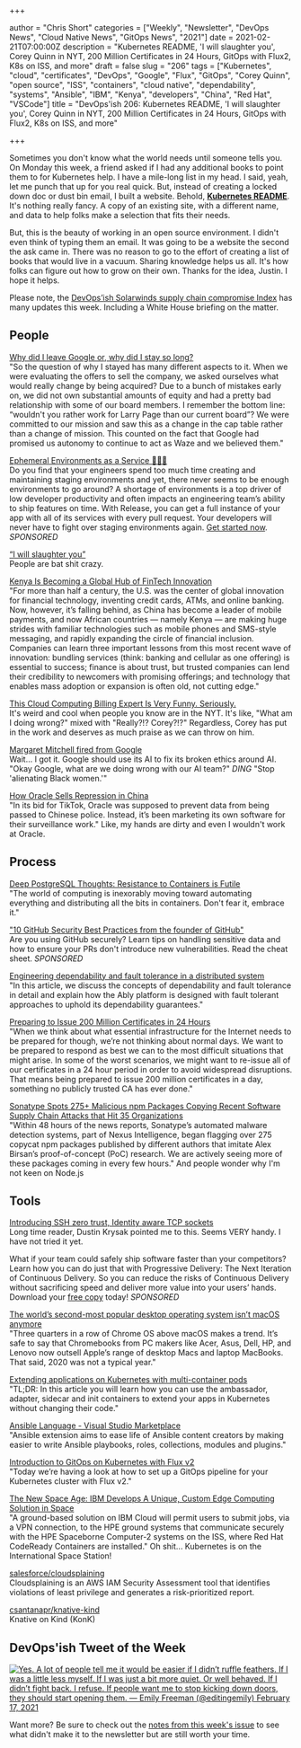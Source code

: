 +++

author = "Chris Short"
categories = ["Weekly", "Newsletter", "DevOps News", "Cloud Native News", "GitOps News", "2021"]
date = 2021-02-21T07:00:00Z
description = "Kubernetes README, 'I will slaughter you', Corey Quinn in NYT, 200 Million Certificates in 24 Hours, GitOps with Flux2, K8s on ISS, and more"
draft = false
slug = "206"
tags = ["Kubernetes", "cloud", "certificates", "DevOps", "Google", "Flux", "GitOps", "Corey Quinn", "open source", "ISS", "containers", "cloud native", "dependability", "systems", "Ansible", "IBM", "Kenya", "developers", "China", "Red Hat", "VSCode"]
title = "DevOps'ish 206: Kubernetes README, 'I will slaughter you', Corey Quinn in NYT, 200 Million Certificates in 24 Hours, GitOps with Flux2, K8s on ISS, and more"

+++

Sometimes you don't know what the world needs until someone tells you. On Monday this week, a friend asked if I had any additional books to point them to for Kubernetes help. I have a mile-long list in my head. I said, yeah, let me punch that up for you real quick. But, instead of creating a locked down doc or dust bin email, I built a website. Behold, [**Kubernetes README**](https://kubernetesreadme.com/). It's nothing really fancy. A copy of an existing site, with a different name, and data to help folks make a selection that fits their needs.

But, this is the beauty of working in an open source environment. I didn't even think of typing them an email. It was going to be a website the second the ask came in. There was no reason to go to the effort of creating a list of books that would live in a vacuum. Sharing knowledge helps us all. It's how folks can figure out how to grow on their own. Thanks for the idea, Justin. I hope it helps.

Please note, the [DevOps’ish Solarwinds supply chain compromise Index](https://devopsish.com/solarwinds-supply-chain-compromise/) has many updates this week. Including a White House briefing on the matter.

## People

[Why did I leave Google or, why did I stay so long?](https://paygo.media/p/25171)  
"So the question of why I stayed has many different aspects to it. When we were evaluating the offers to sell the company, we asked ourselves what would really change by being acquired? Due to a bunch of mistakes early on, we did not own substantial amounts of equity and had a pretty bad relationship with some of our board members. I remember the bottom line: “wouldn't you rather work for Larry Page than our current board”? We were committed to our mission and saw this as a change in the cap table rather than a change of mission. This counted on the fact that Google had promised us autonomy to continue to act as Waze and we believed them."

[Ephemeral Environments as a Service 🤯🤯🤯](https://releaseapp.io/?utm_source=devopsish&utm_medium=email&utm_content=get-started&utm_campaign=202102)  
Do you find that your engineers spend too much time creating and maintaining staging environments and yet, there never seems to be enough environments to go around? A shortage of environments is a top driver of low developer productivity and often impacts an engineering team’s ability to ship features on time. With Release, you can get a full instance of your app with all of its services with every pull request. Your developers will never have to fight over staging environments again. [Get started now](https://releaseapp.io/?utm_source=devopsish&utm_medium=email&utm_content=get-started&utm_campaign=202102). *SPONSORED*

[“I will slaughter you”](https://daniel.haxx.se/blog/2021/02/19/i-will-slaughter-you/)  
People are bat shit crazy.

[Kenya Is Becoming a Global Hub of FinTech Innovation](https://hbr.org/2021/02/kenya-is-becoming-a-global-hub-of-fintech-innovation)  
"For more than half a century, the U.S. was the center of global innovation for financial technology, inventing credit cards, ATMs, and online banking. Now, however, it’s falling behind, as China has become a leader of mobile payments, and now African countries — namely Kenya — are making huge strides with familiar technologies such as mobile phones and SMS-style messaging, and rapidly expanding the circle of financial inclusion. Companies can learn three important lessons from this most recent wave of innovation: bundling services (think: banking and cellular as one offering) is essential to success; finance is about trust, but trusted companies can lend their credibility to newcomers with promising offerings; and technology that enables mass adoption or expansion is often old, not cutting edge."

[This Cloud Computing Billing Expert Is Very Funny. Seriously.](https://www.nytimes.com/2021/02/17/technology/corey-quinn-amazon-aws.html)  
It's weird and cool when people you know are in the NYT. It's like, "What am I doing wrong?" mixed with "Really?!? Corey?!?" Regardless, Corey has put in the work and deserves as much praise as we can throw on him.

[Margaret Mitchell fired from Google](https://www.axios.com/google-fires-another-ai-ethics-leader-6ef7dcd5-4583-4396-b5b3-129547ff3091.html)  
Wait... I got it. Google should use its AI to fix its broken ethics around AI.  
"Okay Google, what are we doing wrong with our AI team?" *DING* "Stop 'alienating Black women.'"

[How Oracle Sells Repression in China](https://theintercept.com/2021/02/18/oracle-china-police-surveillance/)  
"In its bid for TikTok, Oracle was supposed to prevent data from being passed to Chinese police. Instead, it’s been marketing its own software for their surveillance work." Like, my hands are dirty and even I wouldn't work at Oracle.

## Process

[Deep PostgreSQL Thoughts: Resistance to Containers is Futile](https://info.crunchydata.com/blog/deep-postgresql-thoughts-resistance-to-containers-is-futile)  
"The world of computing is inexorably moving toward automating everything and distributing all the bits in containers. Don't fear it, embrace it."

["10 GitHub Security Best Practices from the founder of GitHub"](https://snyk.io/blog/ten-git-hub-security-best-practices/)  
Are you using GitHub securely? Learn tips on handling sensitive data and how to ensure your PRs don't introduce new vulnerabilities. Read the cheat sheet. *SPONSORED*

[Engineering dependability and fault tolerance in a distributed system](https://www.ably.io/blog/engineering-dependability-and-fault-tolerance-in-a-distributed-system)  
"In this article, we discuss the concepts of dependability and fault tolerance in detail and explain how the Ably platform is designed with fault tolerant approaches to uphold its dependability guarantees."

[Preparing to Issue 200 Million Certificates in 24 Hours](https://letsencrypt.org/2021/02/10/200m-certs-24hrs.html)  
"When we think about what essential infrastructure for the Internet needs to be prepared for though, we’re not thinking about normal days. We want to be prepared to respond as best we can to the most difficult situations that might arise. In some of the worst scenarios, we might want to re-issue all of our certificates in a 24 hour period in order to avoid widespread disruptions. That means being prepared to issue 200 million certificates in a day, something no publicly trusted CA has ever done."

[Sonatype Spots 275+ Malicious npm Packages Copying Recent Software Supply Chain Attacks that Hit 35 Organizations](https://blog.sonatype.com/sonatype-spots-150-malicious-npm-packages-copying-recent-software-supply-chain-attacks)  
"Within 48 hours of the news reports, Sonatype’s automated malware detection systems, part of Nexus Intelligence, began flagging over 275 copycat npm packages published by different authors that imitate Alex Birsan’s proof-of-concept (PoC) research. We are actively seeing more of these packages coming in every few hours." And people wonder why I'm not keen on Node.js

## Tools

[Introducing SSH zero trust, Identity aware TCP sockets](https://www.mysocket.io/post/introducing-ssh-zero-trust-identity-aware-tcp-sockets)  
Long time reader, Dustin Krysak pointed me to this. Seems VERY handy. I have not tried it yet.

What if your team could safely ship software faster than your competitors?  Learn how you can do just that with Progressive Delivery: The Next Iteration of Continuous Delivery. So you can reduce the risks of Continuous Delivery without sacrificing speed and deliver more value into your users’ hands.  Download your [free copy](https://learn.launchdarkly.com/progressive-delivery/?utm_source=devopsish&utm_medium=news_pod&utm_campaign=21q1-newsletter) today! *SPONSORED*

[The world’s second-most popular desktop operating system isn’t macOS anymore](https://arstechnica.com/gadgets/2021/02/the-worlds-second-most-popular-desktop-operating-system-isnt-macos-anymore/)  
"Three quarters in a row of Chrome OS above macOS makes a trend. It’s safe to say that Chromebooks from PC makers like Acer, Asus, Dell, HP, and Lenovo now outsell Apple’s range of desktop Macs and laptop MacBooks. That said, 2020 was not a typical year."

[Extending applications on Kubernetes with multi-container pods](https://learnk8s.io/sidecar-containers-patterns)  
"TL;DR: In this article you will learn how you can use the ambassador, adapter, sidecar and init containers to extend your apps in Kubernetes without changing their code."


[Ansible Language - Visual Studio Marketplace](https://marketplace.visualstudio.com/items?itemName=zbr.vscode-ansible)  
"Ansible extension aims to ease life of Ansible content creators by making easier to write Ansible playbooks, roles, collections, modules and plugins."

[Introduction to GitOps on Kubernetes with Flux v2](https://blog.sldk.de/2021/02/introduction-to-gitops-on-kubernetes-with-flux-v2/)  
"Today we’re having a look at how to set up a GitOps pipeline for your Kubernetes cluster with Flux v2."

[The New Space Age: IBM Develops A Unique, Custom Edge Computing Solution in Space](https://www.ibm.com/cloud/blog/ibm-develops-a-unique-custom-edge-computing-solution-in-space)  
"A ground-based solution on IBM Cloud will permit users to submit jobs, via a VPN connection, to the HPE ground systems that communicate securely with the HPE Spaceborne Computer-2 systems on the ISS, where Red Hat CodeReady Containers are installed." Oh shit... Kubernetes is on the International Space Station!

[salesforce/cloudsplaining](https://github.com/salesforce/cloudsplaining)  
Cloudsplaining is an AWS IAM Security Assessment tool that identifies violations of least privilege and generates a risk-prioritized report.

[csantanapr/knative-kind](https://github.com/csantanapr/knative-kind)  
Knative on Kind (KonK)

## DevOps'ish Tweet of the Week

[![Yes. A lot of people tell me it would be easier if I didn’t ruffle feathers. If I was a little less myself. If I was just a bit more quiet. Or well behaved. If I didn’t fight back. I refuse. If people want me to stop kicking down doors, they should start opening them. — Emily Freeman (@editingemily) February 17, 2021](["https://shortcdn.com/file/devopsish/206-devopsish-tweet-of-the-week.png)](https://twitter.com/editingemily/status/1362206428140687363)

Want more? Be sure to check out the [notes from this week's issue](https://devopsish.com/206/notes/) to see what didn't make it to the newsletter but are still worth your time.
